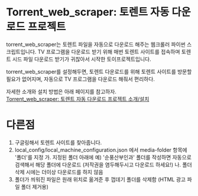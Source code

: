 # Torrent_web_scraper: 토렌트 자동 다운로드 프로젝트

torrent_web_scraper는 토렌트 파일을 자동으로 다운로드 해주는 웹크롤러 파이썬
스크립트입니다. TV 프로그램을 다운로드 받기 위해 매번 토렌트 사이트를 접속하며
토렌트 시드 파일 다운로드 받기가 귀찮아서 시작한 토이프로젝트입니다.

torrent_web_scraper를 설정해두면, 토렌트 다운로드를 위해 토렌트 사이트를
방문할 필요가 없어지며, 자동으로 TV 프로그램을 다운로드 해줘서 편리하다.

자세한 소개와 설치 방법은 아래 페이지를 참고하자.  
[Torrent_web_scraper: 토렌트 자동 다운로드 프로젝트 소개/설치](https://devinlife.com/project%20torrnet_web_scraper/torrent-web-scraper/)


# 다른점
1. 구글링해서 토렌트 사이트를 찾아줍니다.
2. local_config/local_machine_configuration.json 에서 media-folder 항목에 '폴더'를 지정
 가. 지정된 폴더 아래에 예) '순풍산부인과' 폴더를 작성하면 자동으로 검색해서 해당 폴더에 다운로드 (저작권을 염두해두시고 다운로드 하세요!)
 나. 폴더 삭제 시에는 더이상 다운로드를 하지 않음
3. 폴더가 씌워진 파일은 원래 위치로 옮겨준 후 껍데기 폴더를 삭제함 (HTML 광고 파일 폴더 제거용) 
